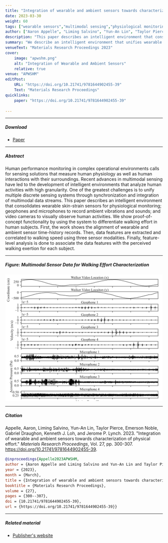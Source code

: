 ```yaml
---
title: "Integration of wearable and ambient sensors towards characterization of physical effort" 
date: 2023-03-30
weight: 60
tags: ["wearable sensors","multimodal sensing","physiological monitoring","geophones","microphones","computer vision","signal processing","synchronization"]
author: ["Aaron Appelle", "Liming Salvino", "Yun-An Lin", "Taylor Pierce", "Emerson Noble", "Gabriel Draughon", "Kenneth J. Loh", "Jerome P. Lynch"]
description: "This paper describes an intelligent environment that consolidates wearable skin-strain sensors, geophones, microphones, and video cameras to characterize physical effort. Published in 9APWSHM, 2023." 
summary: "We describe an intelligent environment that unifies wearable skin-strain sensors for physiological monitoring, geophones and microphones to record ambient vibrations and sounds, and video cameras to visually observe human activities." 
venueText: "Materials Research Proceedings 2023"
cover:
    image: "apwshm.png"
    alt: "Integration of Wearable and Ambient Sensors"
    relative: true
venue: "APWSHM"
editPost:
    URL: "https://doi.org/10.21741/9781644902455-39"
    Text: "Materials Research Proceedings"
quicklinks:
    paper: "https://doi.org/10.21741/9781644902455-39"

---
```


---

##### Download

+ [Paper](https://doi.org/10.21741/9781644902455-39)

---

##### Abstract

Human performance monitoring in complex operational environments calls for sensing solutions that measure human physiology as well as human interactions with their surroundings. Recent advances in multimodal sensing have led to the development of intelligent environments that analyze human activities with high granularity. One of the greatest challenges is to unify multiple discrete sensing systems through synchronization and integration of multimodal data streams. This paper describes an intelligent environment that consolidates wearable skin-strain sensors for physiological monitoring; geophones and microphones to record ambient vibrations and sounds; and video cameras to visually observe human activities. We show proof-of-concept functionality by using the system to differentiate walking effort in human subjects. First, the work shows the alignment of wearable and ambient sensor time-history records. Then, data features are extracted and correlated to walking speed using three sensor modalities. Finally, feature-level analysis is done to associate the data features with the perceived walking exertion for each subject.

---

##### Figure: Multimodal Sensor Data for Walking Effort Characterization

![](apwshm.png)

---

##### Citation

Appelle, Aaron, Liming Salvino, Yun-An Lin, Taylor Pierce, Emerson Noble, Gabriel Draughon, Kenneth J. Loh, and Jerome P. Lynch. 2023. "Integration of wearable and ambient sensors towards characterization of physical effort." *Materials Research Proceedings*, Vol. 27, pp. 300-307. https://doi.org/10.21741/9781644902455-39.

```BibTeX
@inproceedings{Appelle2023APWSHM,
author = {Aaron Appelle and Liming Salvino and Yun-An Lin and Taylor Pierce and Emerson Noble and Gabriel Draughon and Kenneth J. Loh and Jerome P. Lynch},
year = {2023},
month = {March},
title = {Integration of wearable and ambient sensors towards characterization of physical effort},
booktitle = {Materials Research Proceedings},
volume = {27},
pages = {300--307},
doi = {10.21741/9781644902455-39},
url = {https://doi.org/10.21741/9781644902455-39}}
```

---

##### Related material

+ [Publisher's website](https://doi.org/10.21741/9781644902455-39)


